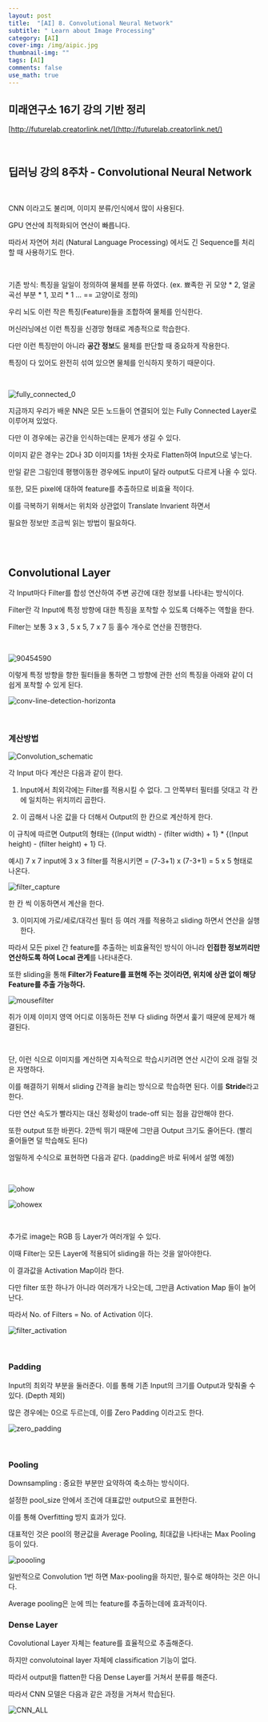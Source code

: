 ```yaml
---
layout: post
title:  "[AI] 8. Convolutional Neural Network"
subtitle: " Learn about Image Processing"
category: [AI]
cover-img: /img/aipic.jpg
thumbnail-img: ""
tags: [AI]
comments: false
use_math: true
---
```


## 미래연구소 16기 강의 기반 정리

[http://futurelab.creatorlink.net/](http://futurelab.creatorlink.net/)

<br />

## 딥러닝 강의 8주차 -  Convolutional Neural Network

<br />

CNN 이라고도 불리며, 이미지 분류/인식에서 많이 사용된다.

GPU 연산에 최적화되어 연산이 빠릅니다.

따라서 자연어 처리 (Natural Language Processing) 에서도 긴 Sequence를 처리할 때 사용하기도 한다.

<br />

기존 방식: 특징을 일일이 정의하여 물체를 분류 하였다. (ex. 뾰족한 귀 모양 * 2, 얼굴 곡선 부분 * 1, 꼬리 * 1 ... == 고양이로 정의)

우리 뇌도 이런 작은 특징(Feature)들을 조합하여 물체를 인식한다.

머신러닝에선 이런 특징을 신경망 형태로 계층적으로 학습한다.

다만 이런 특징만이 아니라 **공간 정보**도 물체를 판단할 때 중요하게 작용한다.

특징이 다 있어도 완전히 섞여 있으면 물체를 인식하지 못하기 때문이다.

<br />

![fully_connected_0](https://user-images.githubusercontent.com/86182583/131289061-f96ad686-d82e-48e2-a430-2e7a4039011e.PNG)

지금까지 우리가 배운 NN은 모든 노드들이 연결되어 있는 Fully Connected Layer로 이루어져 있었다.

다만 이 경우에는 공간을 인식하는데는 문제가 생길 수 있다.

이미지 같은 경우는 2D나 3D 이미지를 1차원 숫자로 Flatten하여 Input으로 넣는다.

만일 같은 그림인데 평행이동한 경우에도 input이 달라 output도 다르게 나올 수 있다.

또한, 모든 pixel에 대하여 feature를 추출하므로 비효율 적이다.

이를 극복하기 위해서는 위치와 상관없이 Translate Invarient 하면서

필요한 정보만 조금씩 읽는 방법이 필요하다.

<br />
<br />

## Convolutional Layer

각 Input마다 Filter를 합성 연산하여 주변 공간에 대한 정보를 나타내는 방식이다.

Filter란 각 Input에 특정 방향에 대한 특징을 포착할 수 있도록 더해주는 역할을 한다.

Filter는 보통 3 x 3 , 5 x 5, 7 x 7 등 홀수 개수로 연산을 진행한다.

<br />

![90454590](https://user-images.githubusercontent.com/86182583/131298512-2301eb08-b21e-484d-937f-3b77157d87b1.jpg)

이렇게 특정 방향을 향한 필터들을 통하면 그 방향에 관한 선의 특징을 아래와 같이 더 쉽게 포착할 수 있게 된다.

![conv-line-detection-horizonta](https://user-images.githubusercontent.com/86182583/131298888-c3214e28-51d5-47a9-ae4d-229b42a8142d.jpg)

<br />

### 계산방법

![Convolution_schematic](https://user-images.githubusercontent.com/86182583/131303153-dd062dad-ca1a-4325-a664-239d13a36e45.gif)

각 Input 마다 계산은 다음과 같이 한다.

1. Input에서 최외각에는 Filter를 적용시킬 수 없다. 그 안쪽부터 필터를 덧대고 각 칸에 일치하는 위치끼리 곱한다.

2. 이 곱해서 나온 값을 다 더해서 Output의 한 칸으로 계산하게 한다.

이 규칙에 따르면 Output의 형태는 {(Input width) - (filter width) + 1} * {(Input height) - (filter height) + 1} 다.

예시) 7 x 7 input에 3 x 3 filter를 적용시키면 = (7-3+1) x (7-3+1) = 5 x 5 형태로 나온다.

![filter_capture](https://user-images.githubusercontent.com/86182583/131428896-68558609-cc67-40b7-99fe-040eff8f3efc.PNG)

한 칸 씩 이동하면서 계산을 한다.

3. 이미지에 가로/세로/대각선 필터 등 여러 개를 적용하고 sliding 하면서 연산을 실행한다.

따라서 모든 pixel 간 feature를 추출하는 비효율적인 방식이 아니라 **인접한 정보끼리만 연산하도록 하여 Local 관계**를 나타내준다.

또한 sliding을 통해 **Filter가 Feature를 표현해 주는 것이라면, 위치에 상관 없이 해당 Feature를 추출 가능하다.**

![mousefilter](https://user-images.githubusercontent.com/86182583/131442428-ab80a353-a4e6-4b5a-8c9f-320b195de49a.jpeg)

쥐가 이제 이미지 영역 어디로 이동하든 전부 다 sliding 하면서 훑기 때문에 문제가 해결된다.

<br />

단, 이런 식으로 이미지를 계산하면 지속적으로 학습시키려면 연산 시간이 오래 걸릴 것은 자명하다.

이를 해결하기 위해서 sliding 간격을 늘리는 방식으로 학습하면 된다. 이를 **Stride**라고 한다.

다만 연산 속도가 빨라지는 대신 정확성이 trade-off 되는 점을 감안해야 한다.

또한 output 또한 바뀐다. 2깐씩 뛰기 때문에 그만큼 Output 크기도 줄어든다. (빨리 줄어들면 덜 학습해도 된다)

엄밀하게 수식으로 표현하면 다음과 같다. (padding은 바로 뒤에서 설명 예정)

<br />

![ohow](https://user-images.githubusercontent.com/86182583/131455691-03e0114e-e912-4541-8b72-776c3e9b43d8.PNG)

![ohowex](https://user-images.githubusercontent.com/86182583/131455952-6d9dcef5-ef36-4d4e-a5f9-9fb18a5f8748.PNG)

<br />

추가로 image는 RGB 등 Layer가 여러개일 수 있다.

이때 Filter는 모든 Layer에 적용되어 sliding을 하는 것을 알아야한다.

이 결과값을 Activation Map이라 한다.

다만 filter 또한 하나가 아니라 여러개가 나오는데, 그만큼 Activation Map 들이 늘어난다.

따라서 No. of Filters = No. of Activation 이다.

![filter_activation](https://user-images.githubusercontent.com/86182583/131638584-9e41db80-7b67-4a93-856b-5bd6ca7451a8.PNG)

<br />

### Padding

Input의 최외각 부분을 둘러준다. 이를 통해 기존 Input의 크기를 Output과 맞춰줄 수 있다. (Depth 제외)

많은 경우에는 0으로 두르는데, 이를 Zero Padding 이라고도 한다.

![zero_padding](https://user-images.githubusercontent.com/86182583/131467044-c26045af-253c-4322-aa54-e88d72852bcc.png)

<br />

### Pooling

Downsampling : 중요한 부분만 요약하여 축소하는 방식이다.

설정한 pool_size 안에서 조건에 대표값만 output으로 표현한다.

이를 통해 Overfitting 방지 효과가 있다.

대표적인 것은 pool의 평균값을 Average Pooling, 최대값을 나타내는 Max Pooling 등이 있다.

![poooling](https://user-images.githubusercontent.com/86182583/131596417-3383671c-4183-49c8-a56c-a150892b3069.PNG)

일반적으로 Convolution 1번 하면 Max-pooling을 하지만, 필수로 해야하는 것은 아니다.

Average pooling은 눈에 띄는 feature를 추출하는데에 효과적이다.

### Dense Layer

Covolutional Layer 자체는 feature를 효율적으로 추출해준다.

하지만 convolutoinal layer 자체에 classification 기능이 없다.

따라서 output을 flatten한 다음 Dense Layer를 거쳐서 분류를 해준다.

따라서 CNN 모델은 다음과 같은 과정을 거쳐서 학습된다.

![CNN_ALL](https://user-images.githubusercontent.com/86182583/131603762-0d2f6817-7dd9-4b74-b105-61e77751e389.jpeg)


<br />
<br />
